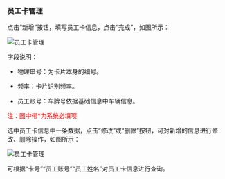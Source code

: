 ### 员工卡管理

点击“新增”按钮，填写员工卡信息，点击“完成”，如图所示：

![员工卡管理](.\images\员工卡管理1.png)

字段说明：

- 物理串号：为卡片本身的编号。

- 频率：卡片识别频率。

- 员工账号：车牌号依据基础信息中车辆信息。

<font color="#f00">注：图中带*为系统必填项</font>

选中员工卡信息中一条数据，点击“修改”或“删除”按钮，可对新增的信息进行修改、删除操作，如图所示：

![员工卡管理](.\images\员工卡管理2.png)

可根据“卡号”“员工账号”“员工姓名”对员工卡信息进行查询。

